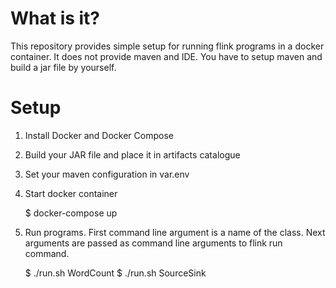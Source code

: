 # What is it?
This repository provides simple setup for running flink programs in a docker container. It does not provide maven and IDE. You have to setup maven and build a jar file by yourself.

# Setup
1. Install Docker and Docker Compose
2. Build your JAR file and place it in artifacts catalogue
3. Set your maven configuration in var.env
4. Start docker container

    $ docker-compose up
5. Run programs. First command line argument is a name of the class. Next arguments are passed as command line arguments to flink run command.

    $ ./run.sh WordCount
    $ ./run.sh SourceSink